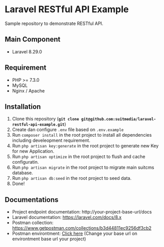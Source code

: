Laravel RESTful API Example
=======
Sample repository to demonstrate RESTful API.

## Main Component
* Laravel 8.29.0 

## Requirement
* PHP >= 7.3.0
* MySQL
* Nginx / Apache

## Installation

1. Clone this repository (**`git clone git@github.com:suitmedia/laravel-restful-api-example.git`**)
1. Create dan configure `.env` file based on `.env.example`
1. Run `composer install` in the root project to install all dependencies including develeopment requirement.
1. Run `php artisan key:generate` in the root project to generate new Key for new Application.
1. Run `php artisan optimize` in the root project to flush and cache configuratin.
1. Run `php artisan migrate` in the root project to migrate main suitcms database.
1. Run `php artisan db:seed` in the root project to seed data.
1. Done!

## Documentations
* Project endpoint documentation: http://your-project-base-url/docs
* Laravel documentation: https://laravel.com/docs/8.x
* Postman collection: https://www.getpostman.com/collections/b3d44811ec9256df3cb2
* Postman environtment: [Click here](postmant_environtment.json) (Change your base url on environtment base url your project)

